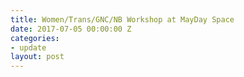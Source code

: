```yaml
---
title: Women/Trans/GNC/NB Workshop at MayDay Space
date: 2017-07-05 00:00:00 Z
categories:
- update
layout: post
---
```

